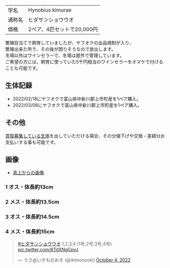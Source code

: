 |||
|:-|:-|
| 学名 | Hynobius kimurae |
| 通称名 | ヒダサンショウウオ |
| 価格 | 2ペア、4匹セットで20,000円 |

繁殖目当てで飼育していましたが、ヤフオクの出品規制が入り、  
繁殖出来た所で、その後が困りそうなので放出します。  
冬場以外はワインセラーで、冬場は屋外で管理しています。  
ご希望の方には、飼育に使っていた5千円相当のワインセラーをオマケで付けることも可能です。  

## 生体記録

* 2022/02/18にヤフオクで富山県中新川郡上市町産を1ペア購入。
* 2022/03/06にヤフオクで富山県中新川郡上市町産を1ペア購入。

## その他

[買取募集している生体](/shopping/purchase-price-list)を出していただける場合、その分値下げや交換・差額分お支払いする事も可能です。

## 画像

* [真上からの画像]({{site.baseurl}}/assets/img/shopping/creatures/hynobius-kimurae/0/overhead_1234.jpeg)

### 1 オス・体長約13cm
### 2 メス・体長約13.5cm
### 3 オス・体長約14.5cm
### 4 メス・体長約15cm

<blockquote class="twitter-tweet"><p lang="zh" dir="ltr"><a href="https://twitter.com/hashtag/%E3%83%92%E3%83%80%E3%82%B5%E3%83%B3%E3%82%B7%E3%83%A7%E3%82%A6%E3%82%A6%E3%82%AA?src=hash&amp;ref_src=twsrc%5Etfw">#ヒダサンショウウオ</a> 1,2,3,4 (1号,2号,3号,4号) <a href="https://t.co/6TdXNgCpyJ">pic.twitter.com/6TdXNgCpyJ</a></p>&mdash; うさ@いきものおき (@ikimonooki) <a href="https://twitter.com/ikimonooki/status/1577428480194928640?ref_src=twsrc%5Etfw">October 4, 2022</a></blockquote> <script async src="https://platform.twitter.com/widgets.js" charset="utf-8"></script>
